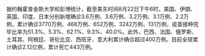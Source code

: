 据约翰霍普金斯大学和彭博统计，截至美东时间8月22日下午6时，美国、伊朗、英国、印度、日本分别新增确诊3.6万例、3.6万例、3.2万例、3.1万例、2.2万例，累计确诊3770万例、468万例、652万例、3242万例、131万例，疫苗接种完毕比率为51.3%、5.3%、62.1%、9.3%、40.0%。此外，巴西、法国、俄罗斯、土耳其、阿根廷、哥伦比亚、西班牙、意大利累计确诊超过400万例。目前全球累计确诊2.12亿例，累计死亡443万例。